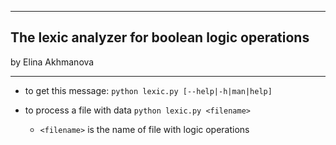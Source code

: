 _______________________________________________
## The lexic analyzer for boolean logic operations
by Elina Akhmanova 
_______________________________________________


* to get this message: 
    `python lexic.py [--help|-h|man|help]`
    
* to process a file with data
    `python lexic.py <filename>`
    - `<filename>` is the name of file with logic operations

